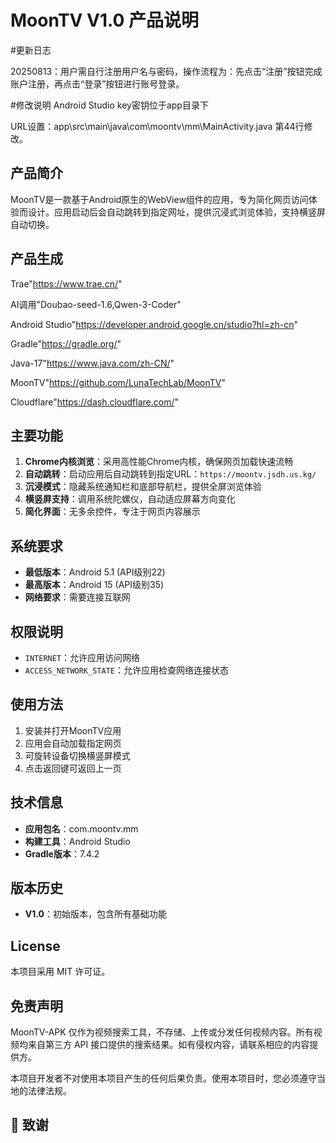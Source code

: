 # MoonTV V1.0 产品说明

#更新日志

20250813：用户需自行注册用户名与密码，操作流程为：先点击“注册”按钮完成账户注册，再点击“登录”按钮进行账号登录。

#修改说明
Android Studio key密钥位于app目录下

URL设置：app\src\main\java\com\moontv\mm\MainActivity.java 第44行修改。

## 产品简介
MoonTV是一款基于Android原生的WebView组件的应用，专为简化网页访问体验而设计。应用启动后会自动跳转到指定网址，提供沉浸式浏览体验，支持横竖屏自动切换。

## 产品生成
Trae"https://www.trae.cn/"

AI调用"Doubao-seed-1.6,Qwen-3-Coder"

Android Studio"https://developer.android.google.cn/studio?hl=zh-cn"

Gradle"https://gradle.org/"

Java-17"https://www.java.com/zh-CN/"

MoonTV"https://github.com/LunaTechLab/MoonTV"

Cloudflare"https://dash.cloudflare.com/"

## 主要功能
1. **Chrome内核浏览**：采用高性能Chrome内核，确保网页加载快速流畅
2. **自动跳转**：启动应用后自动跳转到指定URL：`https://moontv.jsdh.us.kg/`
3. **沉浸模式**：隐藏系统通知栏和底部导航栏，提供全屏浏览体验
4. **横竖屏支持**：调用系统陀螺仪，自动适应屏幕方向变化
5. **简化界面**：无多余控件，专注于网页内容展示

## 系统要求
- **最低版本**：Android 5.1 (API级别22)
- **最高版本**：Android 15 (API级别35)
- **网络要求**：需要连接互联网

## 权限说明
- `INTERNET`：允许应用访问网络
- `ACCESS_NETWORK_STATE`：允许应用检查网络连接状态

## 使用方法
1. 安装并打开MoonTV应用
2. 应用会自动加载指定网页
3. 可旋转设备切换横竖屏模式
4. 点击返回键可返回上一页

## 技术信息
- **应用包名**：com.moontv.mm
- **构建工具**：Android Studio
- **Gradle版本**：7.4.2

## 版本历史
- **V1.0**：初始版本，包含所有基础功能

## License

本项目采用 MIT 许可证。

## 免责声明

MoonTV-APK 仅作为视频搜索工具，不存储、上传或分发任何视频内容。所有视频均来自第三方 API 接口提供的搜索结果。如有侵权内容，请联系相应的内容提供方。

本项目开发者不对使用本项目产生的任何后果负责。使用本项目时，您必须遵守当地的法律法规。

## 🙏 致谢
